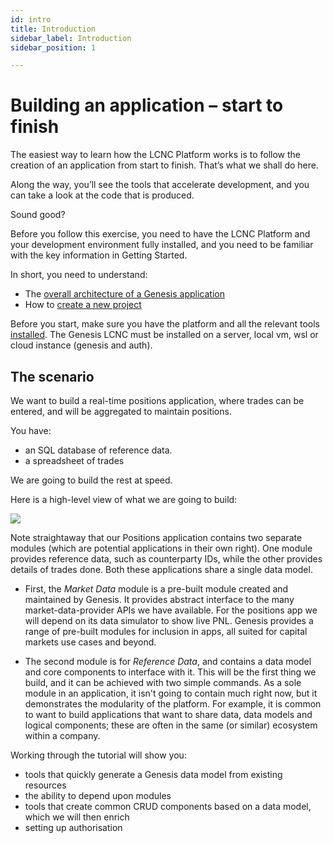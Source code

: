 ```yaml
---
id: intro
title: Introduction
sidebar_label: Introduction
sidebar_position: 1

---
```

# Building an application – start to finish

The easiest way to learn how the LCNC Platform works is to follow the creation of an application from start to finish. That’s what we shall do here.

Along the way, you’ll see the tools that accelerate development, and you can take a look at the code that is produced.

Sound good?

Before you follow this exercise, you need to have the LCNC Platform and your development environment fully installed, and you need to be familiar with the key information in Getting Started.

In short, you need to understand:

* The [overall architecture of a Genesis application](/creating-applications/basic-elements-of-genesis-applications/component-architecture-overview/)
* How to [create a new project](/creating-applications/creating-a-new-project/server-project-setup/)

Before you start, make sure you have the platform and all the relevant tools [installed](/creating-applications/getting-ready-to-develop/running-applications/install-in-three-steps/). The Genesis LCNC must be installed on a server, local vm, wsl or cloud instance (genesis and auth).


## The scenario

We want to build a real-time positions application, where trades can be entered, and will be aggregated to maintain positions.

You have:

* an SQL database of reference data. 
* a spreadsheet of trades

We are going to build the rest at speed.

Here is a high-level view of what we are going to build:


![](/img/positions-app-arch-overview.png)


Note straightaway that our Positions application contains two separate modules (which are potential applications in their own right). One module provides reference data, such as counterparty IDs, while the other provides details of trades done. Both these applications share a single data model.

- First, the *Market Data* module <!--TODO add link to documentation page here --> <!-- TODO link to it's artifactory here and 'is available here ' --> is a pre-built module created and maintained by Genesis. It provides abstract interface to the many market-data-provider APIs we have available. For the positions app we will depend on its data simulator to show live PNL. Genesis provides a range of pre-built modules for inclusion in apps, all suited for capital markets use cases and beyond.

- The second module is for *Reference Data*, and contains a data model and core components to interface with it. This will be the first thing we build, and it can be achieved with two simple commands. As a sole module in an application, it isn't going to contain much right now, but it demonstrates the modularity of the platform. For example, it is common to want to build applications that want to share data, data models and logical components; these are often in the same (or similar) ecosystem within a company.


Working through the tutorial will show you:

* tools that quickly generate a Genesis data model from existing resources
* the ability to depend upon modules 
* tools that create common CRUD components based on a data model, which we will then enrich
* setting up authorisation